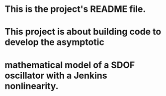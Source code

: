 # This is the project's README file.
#
# This project is about building code to develop the asymptotic
# mathematical model of a SDOF oscillator with a Jenkins nonlinearity.